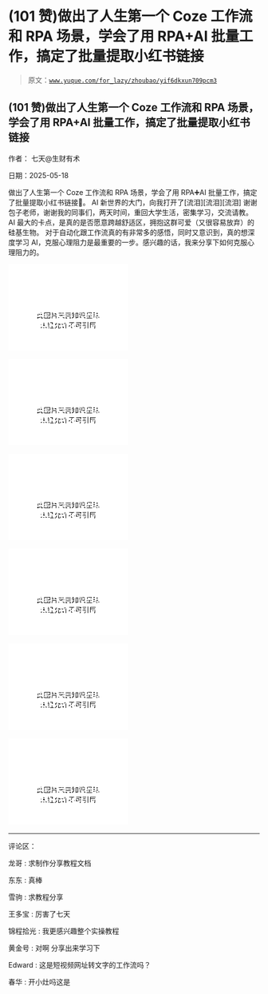 # (101 赞)做出了人生第一个 Coze 工作流和 RPA 场景，学会了用 RPA+AI 批量工作，搞定了批量提取小红书链接

> 原文：[`www.yuque.com/for_lazy/zhoubao/yif6dkxun709pcm3`](https://www.yuque.com/for_lazy/zhoubao/yif6dkxun709pcm3)

## (101 赞)做出了人生第一个 Coze 工作流和 RPA 场景，学会了用 RPA+AI 批量工作，搞定了批量提取小红书链接

作者： 七天@生财有术

日期：2025-05-18

做出了人生第一个 Coze 工作流和 RPA 场景，学会了用 RPA➕AI 批量工作，搞定了批量提取小红书链接🔗。 AI 新世界的大门，向我打开了[流泪][流泪][流泪]
谢谢包子老师，谢谢我的同事们，两天时间，重回大学生活，密集学习，交流请教。
AI 最大的卡点，是真的是否愿意跨越舒适区，拥抱这群可爱（又很容易放弃）的硅基生物。
对于自动化跟工作流真的有非常多的感悟，同时又意识到，真的想深度学习 AI，克服心理阻力是最重要的一步。感兴趣的话，我来分享下如何克服心理阻力的。

![](img/b494a1ef26d0801f6a7973c3a907cbda.png "None")

![](img/35f0a633591e63afae182a1d25fc7b68.png "None")

![](img/0c77cf35cb424109bd4f79cc54d422dc.png "None")

![](img/9e3ddb8da118258670e03bfa9679ac8c.png "None")

![](img/9526476b6e74ba63e664b1d8dd6e6d3b.png "None")

![](img/50fee51023951afa3a53cff0bcfa0699.png "None")

* * *

评论区：

龙哥 : 求制作分享教程文档

东东 : 真棒

雪驹 : 求教程分享

王多宝 : 厉害了七天

锦程拾光 : 我更感兴趣整个实操教程

黄金号 : 对啊 分享出来学习下

Edward : 这是短视频网址转文字的工作流吗？

春华 : 开小灶吗这是
